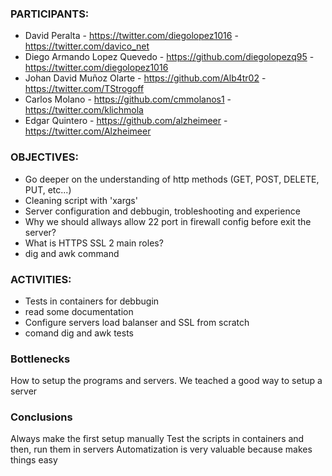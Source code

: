 ### PARTICIPANTS:

- David Peralta - https://twitter.com/diegolopez1016 - https://twitter.com/davico_net
- Diego Armando Lopez Quevedo - https://github.com/diegolopezq95 - https://twitter.com/diegolopez1016
- Johan David Muñoz Olarte - https://github.com/Alb4tr02 - https://twitter.com/TStrogoff
- Carlos Molano - https://github.com/cmmolanos1 - https://twitter.com/klichmola
- Edgar Quintero - https://github.com/alzheimeer - https://twitter.com/Alzheimeer

### OBJECTIVES:
- Go deeper on the understanding of http methods (GET, POST, DELETE, PUT, etc...)
- Cleaning script with 'xargs'
- Server configuration and debbugin, trobleshooting and experience
- Why we should allways allow 22 port in firewall config before exit the server?
- What is HTTPS SSL 2 main roles?
- dig and awk command

### ACTIVITIES:
- Tests in containers for debbugin
- read some documentation
- Configure servers load balanser and SSL from scratch
- comand dig and awk tests

### Bottlenecks
How to setup the programs and servers. We teached a good way to setup a server

### Conclusions
Always make the first setup manually
Test the scripts in containers and then, run them in servers
Automatization is very valuable because makes things easy
